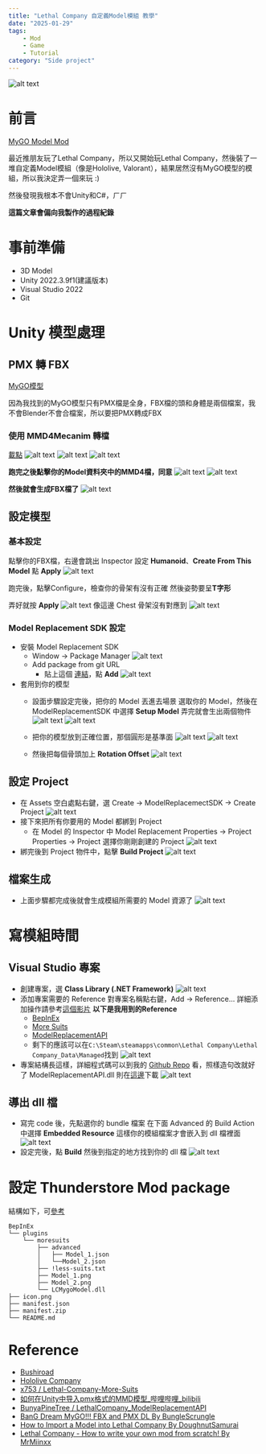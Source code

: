 ```yaml
---
title: "Lethal Company 自定義Model模組 教學"
date: "2025-01-29"
tags: 
    - Mod
    - Game
    - Tutorial
category: "Side project"
---
```

![alt text](/LethalCompanyMod/image.png)

# 前言

[MyGO Model Mod](https://thunderstore.io/c/lethal-company/p/YuYutw123/MyGO_Together/)

最近推朋友玩了Lethal Company，所以又開始玩Lethal Company，然後裝了一堆自定義Model模組（像是Hololive, Valorant），結果居然沒有MyGO模型的模組，所以我決定弄一個來玩 :)

然後發現我根本不會Unity和C#，ㄏㄏ

**這篇文章會偏向我製作的過程紀錄**

# 事前準備
* 3D Model
* Unity 2022.3.9f1(建議版本)
* Visual Studio 2022
* Git

# Unity 模型處理
## PMX 轉 FBX
[MyGO模型](https://www.deviantart.com/bunglescrungle/art/BanG-Dream-MyGO-FBX-and-PMX-DL-1036304336)

因為我找到的MyGO模型只有PMX檔是全身，FBX檔的頭和身體是兩個檔案，我不會Blender不會合檔案，所以要把PMX轉成FBX
### 使用 MMD4Mecanim 轉檔
[載點](https://stereoarts.jp/MMD4Mecanim_Beta_20200105.zip)
![alt text](/LethalCompanyMod/image-1.png)
![alt text](/LethalCompanyMod/image-2.png)
![alt text](/LethalCompanyMod/image-3.png)

**跑完之後點擊你的Model資料夾中的MMD4檔，同意**
![alt text](/LethalCompanyMod/image-4.png)
![alt text](/LethalCompanyMod/image-5.png)

**然後就會生成FBX檔了**
![alt text](/LethalCompanyMod/image-6.png)

## 設定模型

### 基本設定
點擊你的FBX檔，右邊會跳出 Inspector
設定 **Humanoid**、**Create From This Model**
點 **Apply**
![alt text](/LethalCompanyMod/image-8.png)

跑完後，點擊Configure，檢查你的骨架有沒有正確
然後姿勢要呈**T字形** 

弄好就按 **Apply**
![alt text](/LethalCompanyMod/image-9.png)
像這邊 Chest 骨架沒有對應到
![alt text](/LethalCompanyMod/image-10.png)

### Model Replacement SDK 設定
* 安裝 Model Replacement SDK
    * Window -> Package Manager
    ![alt text](/LethalCompanyMod/image-12.png)
    * Add package from git URL 
        * 貼上這個 [連結](https://github.com/BunyaPineTree/LethalCompany_ModelReplacementSDK.git#upm)，點 **Add**
    ![alt text](/LethalCompanyMod/image-13.png)
* 套用到你的模型
    * 設面步驟設定完後，把你的 Model 丟進去場景
    選取你的 Model，然後在 ModelReplacementSDK 中選擇 **Setup Model**
    弄完就會生出兩個物件
    ![alt text](/LethalCompanyMod/image-11.png)
    ![alt text](/LethalCompanyMod/image-14.png)

    * 把你的模型放到正確位置，那個圓形是基準面
    ![alt text](/LethalCompanyMod/image-16.png)
    ![alt text](/LethalCompanyMod/image-17.png)

    * 然後把每個骨頭加上 **Rotation Offset**
    ![alt text](/LethalCompanyMod/image-18.png)

## 設定 Project
* 在 Assets 空白處點右鍵，選 Create -> ModelReplacemectSDK -> Create Project
    ![alt text](/LethalCompanyMod/image-19.png)
* 接下來把所有你要用的 Model 都綁到 Project
    * 在 Model 的 Inspector 中
    Model Replacement Properties -> Project Properties -> Project
    選擇你剛剛創建的 Project
    ![alt text](/LethalCompanyMod/image-21.png)
* 綁完後到 Project 物件中，點擊 **Build Project**
    ![alt text](/LethalCompanyMod/image-20.png)
## 檔案生成
* 上面步驟都完成後就會生成模組所需要的 Model 資源了
    ![alt text](/LethalCompanyMod/image-22.png)

# 寫模組時間
## Visual Studio 專案
* 創建專案，選 **Class Library (.NET Framework)**
    ![alt text](/LethalCompanyMod/image-23.png)
* 添加專案需要的 Reference
    對專案名稱點右鍵，Add -> Reference...
    詳細添加操作請參考[這個影片](https://youtu.be/4Q7Zp5K2ywI?si=ABXuQr-U05u5-irQ&t=378)
    **以下是我用到的Reference**
    * [BepInEx](https://github.com/BepInEx/BepInEx/releases/tag/v5.4.23.2)
    * [More Suits](https://thunderstore.io/c/lethal-company/p/x753/More_Suits/source/)
    * [ModelReplacementAPI](https://github.com/BunyaPineTree/LethalCompany_ModelReplacementAPI/releases/tag/Release_v2.4.5)
    * 剩下的應該可以在`C:\Steam\steamapps\common\Lethal Company\Lethal Company_Data\Managed`找到
    ![alt text](/LethalCompanyMod/image-29.png)
* 專案結構長這樣，詳細程式碼可以到我的 [Github Repo](https://github.com/YuYutw123/MyGO-Together) 看，照樣造句改就好了
    ModelReplacementAPI.dll 則在[這邊](https://github.com/BunyaPineTree/LethalCompany_ModelReplacementAPI/releases/tag/Release_v2.4.5)下載
    ![alt text](/LethalCompanyMod/image-27.png)
## 導出 dll 檔
* 寫完 code 後，先點選你的 bundle 檔案
    在下面 Advanced 的 Build Action 中選擇 **Embedded Resource**
    這樣你的模組檔案才會嵌入到 dll 檔裡面
    ![alt text](/LethalCompanyMod/image-32.png)
* 設定完後，點 **Build**
    然後到指定的地方找到你的 dll 檔
    ![alt text](/LethalCompanyMod/image-31.png)

# 設定 Thunderstore Mod package
結構如下，可[參考](https://github.com/YuYutw123/MyGO-Together/tree/master/Builds)
```
BepInEx
└── plugins
    └── moresuits
        ├── advanced
        │   ├── Model_1.json
        │   └──Model_2.json
        ├── !less-suits.txt
        ├── Model_1.png
        ├── Model_2.png
        └── LCMygoModel.dll
├── icon.png
├── manifest.json
├── manifest.zip
└── README.md

```
# Reference
* [Bushiroad](https://bushiroad.com/)
* [Hololive Company](https://thunderstore.io/c/lethal-company/p/Tacocat12/Hololive_Company/)
* [x753 / Lethal-Company-More-Suits](https://github.com/x753/Lethal-Company-More-Suits)
* [如何在Unity中导入pmx格式的MMD模型_哔哩哔哩_bilibili](https://www.bilibili.com/video/BV1Mq4y187pT/?vd_source=f5639cb686b57c8db469894627c7dae5)
* [BunyaPineTree / LethalCompany_ModelReplacementAPI](https://github.com/BunyaPineTree/LethalCompany_ModelReplacementAPI)
* [BanG Dream MyGO!!! FBX and PMX DL By BungleScrungle](https://www.deviantart.com/bunglescrungle/art/BanG-Dream-MyGO-FBX-and-PMX-DL-1036304336)
* [How to Import a Model into Lethal Company By DoughnutSamurai](https://www.youtube.com/watch?v=sveHcIAG1mA&ab_channel=DoughnutSamurai)
* [Lethal Company - How to write your own mod from scratch! By MrMiinxx](https://www.youtube.com/watch?v=4Q7Zp5K2ywI&t=378s&ab_channel=MrMiinxx)

